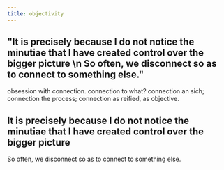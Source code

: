 ```yaml
---
title: objectivity
---
```


## "It is precisely because I do not notice the minutiae that I have created control over the bigger picture \n So often, we disconnect so as to connect to something else."
obsession with connection. connection to what? connection an sich; connection the process; connection as reified, as objective.
## It is precisely because I do not notice the minutiae that I have created control over the bigger picture

So often, we disconnect so as to connect to something else.
